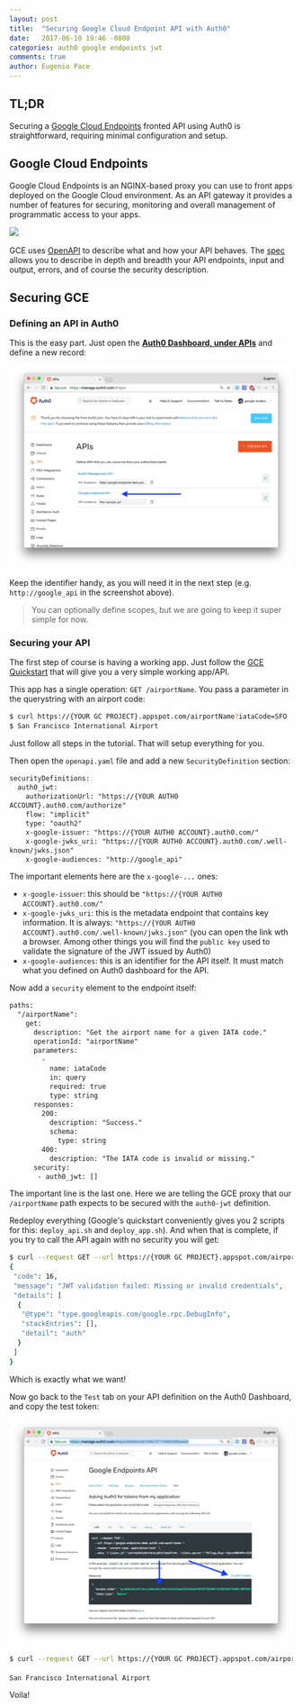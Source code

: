 ```yaml
---
layout: post
title:  "Securing Google Cloud Endpoint API with Auth0"
date:   2017-06-10 19:46 -0800
categories: auth0 google endpoints jwt
comments: true
author: Eugenio Pace
---
```


## TL;DR

Securing a [Google Cloud Endpoints](https://cloud.google.com/endpoints/) fronted API using Auth0 is straightforward, requiring minimal configuration and setup.


## Google Cloud Endpoints

Google Cloud Endpoints is an NGINX-based proxy you can use to front apps deployed on the Google Cloud environment. As an API gateway it provides a number of features for securing, monitoring and overall management of programmatic access to your apps.

![](https://cloud.google.com/endpoints/docs/images/endpoints-architecture.png)

GCE uses [OpenAPI](https://www.openapis.org/) to describe what and how your API behaves. The [spec](https://github.com/OAI/OpenAPI-Specification) allows you to describe in depth and breadth your API endpoints, input and output, errors, and of course the security description.

## Securing GCE

### Defining an API in Auth0

This is the easy part. Just open the **[Auth0 Dashboard, under APIs](https://manage.auth0.com/#/apis)** and define a new record:

![](/media/gce-manage.png)

Keep the identifier handy, as you will need it in the next step (e.g. `http://google_api` in the screenshot above).

> You can optionally define scopes, but we are going to keep it super simple for now.


### Securing your API

The first step of course is having a working app. Just follow the [GCE Quickstart](https://cloud.google.com/endpoints/docs/quickstart-endpoints) that will give you a very simple working app/API. 

This app has a single operation: `GET /airportName`. You pass a parameter in the querystring with an airport code:

```sh
$ curl https://{YOUR GC PROJECT}.appspot.com/airportName?iataCode=SFO
$ San Francisco International Airport
```

Just follow all steps in the tutorial. That will setup everything for you.

Then open the `openapi.yaml` file and add a new `SecurityDefinition` section:

```
securityDefinitions:
  auth0_jwt:
    authorizationUrl: "https://{YOUR AUTH0 ACCOUNT}.auth0.com/authorize"
    flow: "implicit"
    type: "oauth2"
    x-google-issuer: "https://{YOUR AUTH0 ACCOUNT}.auth0.com/"
    x-google-jwks_uri: "https://{YOUR AUTH0 ACCOUNT}.auth0.com/.well-known/jwks.json"
    x-google-audiences: "http://google_api"
```

The important elements here are the `x-google-...` ones:

* `x-google-issuer`: this should be `"https://{YOUR AUTH0 ACCOUNT}.auth0.com/"`
* `x-google-jwks_uri`: this is the metadata endpoint that contains key information. It is always: `"https://{YOUR AUTH0 ACCOUNT}.auth0.com/.well-known/jwks.json"` (you can open the link wth a browser. Among other things you will find the `public key` used to validate the signature of the JWT issued by Auth0)
* `x-google-audiences`: this is an identifier for the API itself. It must match what you defined on Auth0 dashboard for the API.

Now add a `security` element to the endpoint itself:

```
paths:
  "/airportName":
    get:
      description: "Get the airport name for a given IATA code."
      operationId: "airportName"
      parameters:
        -
          name: iataCode
          in: query
          required: true
          type: string
      responses:
        200:
          description: "Success."
          schema:
            type: string
        400:
          description: "The IATA code is invalid or missing."
      security:
       - auth0_jwt: []
```

The important line is the last one. Here we are telling the GCE proxy that our `/airportName` path expects to be secured with the `auth0-jwt` definition. 

Redeploy everything (Google's quickstart conveniently gives you 2 scripts for this: `deploy_api.sh` and `deploy_app.sh`). And when that is complete, if you try to call the API again with no security you will get:

```sh
$ curl --request GET --url https://{YOUR GC PROJECT}.appspot.com/airportName?iataCode=SFO
{
 "code": 16,
 "message": "JWT validation failed: Missing or invalid credentials",
 "details": [
  {
   "@type": "type.googleapis.com/google.rpc.DebugInfo",
   "stackEntries": [],
   "detail": "auth"
  }
 ]
}

```

Which is exactly what we want!

Now go back to the `Test` tab on your API definition on the Auth0 Dashboard, and copy the test token:

![](/media/gce-token-test.png)


```sh
$ curl --request GET --url https://{YOUR GC PROJECT}.appspot.com/airportName?iataCode=SFO --header 'Authorization: Bearer eyJ0eXAiOiJKV1QiLCJhbGciOiJSUzI1NiIs..........7GM9QFkBtDzvf_H6xTUA'

San Francisco International Airport

```

Voila!


